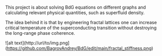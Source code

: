 This project is about solving BdG equations on different graphs and calculating relevant physical quantities, such as superfluid density.

The idea behind it is that by engineering fractal lattices one can increase critical temperature of the superconducting transition without destroying the long-range phase coherence.

![alt text](http://url/to/img.png](https://github.com/BagrovAndrey/BdG/edit/main/fractal_stiffness.png)
